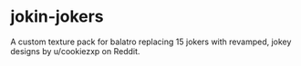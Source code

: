 # jokin-jokers
A custom texture pack for balatro replacing 15 jokers with revamped, jokey designs by u/cookiezxp on Reddit.
